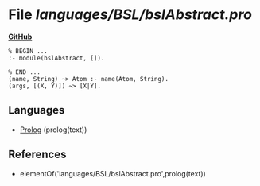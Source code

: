 # File _languages/BSL/bslAbstract.pro_
**[GitHub](https://github.com/softlang/yas/blob/master/languages/BSL/bslAbstract.pro)**
```
% BEGIN ...
:- module(bslAbstract, []).

% END ...
(name, String) ~> Atom :- name(Atom, String).
(args, [(X, Y)]) ~> [X|Y].
```

## Languages
* [Prolog](../languages/Prolog.md) (prolog(text))

## References
* elementOf('languages/BSL/bslAbstract.pro',prolog(text))
